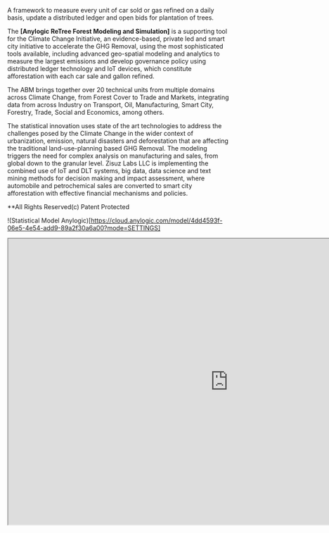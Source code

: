 A framework to measure every unit of car sold or gas refined on a daily basis, update a distributed ledger and open bids for plantation of trees.

The **[Anylogic ReTree Forest Modeling and Simulation]** is a supporting tool for the Climate Change Initiative, an evidence-based, private led and smart city initiative to accelerate the GHG Removal, using the most sophisticated tools available, including advanced geo-spatial modeling and analytics to measure the largest emissions and develop governance policy using distributed ledger technology and IoT devices, which constitute afforestation with each car sale and gallon refined.

The ABM brings together over 20 technical units from multiple domains across Climate Change, from Forest Cover to Trade and Markets, integrating data from across Industry on Transport, Oil, Manufacturing, Smart City, Forestry, Trade, Social and Economics, among others.

The statistical innovation uses state of the art technologies to address the challenges posed by the Climate Change in the wider context of urbanization, emission, natural disasters and deforestation that are affecting the traditional land-use-planning based GHG Removal. The modeling triggers the need for complex analysis on manufacturing and sales, from global down to the granular level. Zisuz Labs LLC is implementing the combined use of IoT and DLT systems, big data, data science and text mining methods for decision making and impact assessment, where automobile and petrochemical sales are converted to smart city afforestation with effective financial mechanisms and policies. 

**All Rights Reserved(c) Patent Protected

!(Statistical Model Anylogic)[https://cloud.anylogic.com/model/4dd4593f-06e5-4e54-add9-89a2f30a6a00?mode=SETTINGS]

<iframe width="1000" height="650" allow="fullscreen" src="https://cloud.anylogic.com/assets/embed?modelId=4dd4593f-06e5-4e54-add9-89a2f30a6a00">
</iframe>
